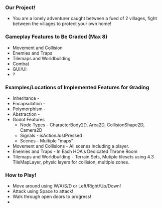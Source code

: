 ### Our Project!
* You are a lonely adventurer caught between a fued of 2 villages, fight between the villages to protect your own home!

### Gameplay Features to Be Graded (Max 8)
* Movement and Collision
* Enemies and Traps
* Tilemaps and Worldbuilding
* Combat
* GUI/UI
* ?

### Examples/Locations of Implemented Features for Grading
* Inheritance - 
* Encapsulation -
* Polymorphism -
* Abstraction -
* Godot Features
	* Node Types - CharacterBody2D, Area2D, CollisionShape2D, Camera2D
	* Signals - isActionJustPressed
	* Scenes - Multiple "maps"
* Movement and Collisions - All scenes including a player.
* Enemies and Traps - In Each HOA's Dedicated Throne Room
* Tilemaps and Worldbuilding - Terrain Sets, Mutiple tilesets using 4.3 TileMapLayer, physic layers for collision, multiple zones.

### How to Play!
* Move around using W/A/S/D or Left/Right/Up/Down!
* Attack using Space to attack!
* Walk through open doors to progress!
*
